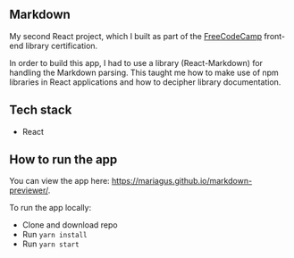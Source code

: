 ## Markdown

My second React project, which I built as part of the [FreeCodeCamp](https://www.freecodecamp.org/learn/front-end-libraries/front-end-libraries-projects/build-a-markdown-previewer) front-end library certification.

In order to build this app, I had to use a library (React-Markdown) for handling the Markdown parsing. This taught me how to make use of npm libraries in React applications and how to decipher library documentation.

## Tech stack

- React

## How to run the app

You can view the app here: https://mariagus.github.io/markdown-previewer/.

To run the app locally:

- Clone and download repo
- Run `yarn install`
- Run `yarn start`
